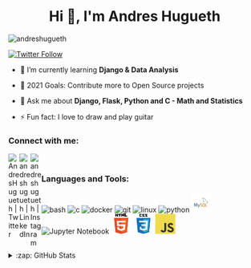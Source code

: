 <h1 align="center">Hi 👋, I'm Andres Hugueth</h1>

<p align="left"> <img src="https://komarev.com/ghpvc/?username=andreshugueth" alt="andreshugueth" /> </p>

[![Twitter Follow](https://img.shields.io/twitter/follow/AndresHugueth?color=1DA1F2&logo=twitter&style=for-the-badge)](https://twitter.com/AndresHugueth)

- 🌱 I’m currently learning **Django & Data Analysis**

- 🥅 2021 Goals: Contribute more to Open Source projects

- 💬 Ask me about **Django, Flask, Python and C - Math and Statistics**

- ⚡ Fun fact: I love to draw and play guitar

### Connect with me:

[<img align="left" alt="AndresHugueth | Twitter" width="22px" src="https://cdn.jsdelivr.net/npm/simple-icons@v3/icons/twitter.svg" />](https://twitter.com/AndresHugueth)
[<img align="left" alt="andreshugueth | LinkedIn" width="22px" src="https://cdn.jsdelivr.net/npm/simple-icons@v3/icons/linkedin.svg" />](https://www.linkedin.com/in/andreshugueth/)
[<img align="left" alt="andreshugueth | Instagram" width="22px" src="https://cdn.jsdelivr.net/npm/simple-icons@v3/icons/instagram.svg" />](https://www.instagram.com/andreshugueth/)

<br />

### Languages and Tools:

<p align="left"><img src="https://www.vectorlogo.zone/logos/gnu_bash/gnu_bash-icon.svg" alt="bash" width="40" height="40"/> <img src="https://devicons.github.io/devicon/devicon.git/icons/c/c-original.svg" alt="c" width="40" height="40"/> <img src="https://devicons.github.io/devicon/devicon.git/icons/docker/docker-original-wordmark.svg" alt="docker" width="40" height="40"/> <img src="https://www.vectorlogo.zone/logos/git-scm/git-scm-icon.svg" alt="git" width="40" height="40"/> <img src="https://devicons.github.io/devicon/devicon.git/icons/linux/linux-original.svg" alt="linux" width="40" height="40"/> <img src="https://devicons.github.io/devicon/devicon.git/icons/python/python-original.svg" alt="python" width="40" height="40"/> <img alt="MySQL" width="40" height="40" src="https://raw.githubusercontent.com/github/explore/80688e429a7d4ef2fca1e82350fe8e3517d3494d/topics/mysql/mysql.png" /> <img alt="Jupyter Notebook" width="40" height="40" src="https://upload.wikimedia.org/wikipedia/commons/thumb/3/38/Jupyter_logo.svg/1200px-Jupyter_logo.svg.png" /> <img alt="HTML5" width="40" height="40" src="https://raw.githubusercontent.com/github/explore/80688e429a7d4ef2fca1e82350fe8e3517d3494d/topics/html/html.png" /> <img alt="CSS3" width="40" height="40" src="https://raw.githubusercontent.com/github/explore/80688e429a7d4ef2fca1e82350fe8e3517d3494d/topics/css/css.png" /> <img alt="JavaScript" width="40" height="40" src="https://raw.githubusercontent.com/github/explore/80688e429a7d4ef2fca1e82350fe8e3517d3494d/topics/javascript/javascript.png" /> </p>

<br />

<details>
  <summary>:zap: GitHub Stats</summary>

  <img align="left" alt="andreshugueth's GitHub Stats" src="https://github-readme-stats.vercel.app/api?username=andreshugueth&show_icons=true&hide_border=true" />

  <img src="https://jf-gh-stats.vercel.app/api/top-langs/?username=andreshugueth&layout=compact&hide=java&title_color=3867D6&icon_color=3867D6" alt="GitHub Top Languages" align="top"/>

</details>
